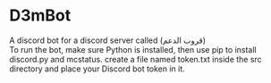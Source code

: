 # D3mBot

A discord bot for a discord server called (قروب الدعم)<br />
To run the bot, make sure Python is installed, then use pip to install discord.py and mcstatus. create a file named token.txt inside the src directory and place your Discord bot token in it.